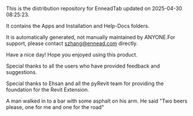 This is the distribution repository for EnneadTab updated on 2025-04-30 08:25:23.

It contains the Apps and Installation and Help-Docs folders.

It is automatically generated, not manually maintained by ANYONE.For support, please contact szhang@ennead.com directly.

Have a nice day! Hope you enjoyed using this product.

Special thanks to all the users who have provided feedback and suggestions.

Special thanks to Ehsan and all the pyRevit team for providing the foundation for the Revit Extension.






A man walked in to a bar with some asphalt on his arm. He said "Two beers please, one for me and one for the road"